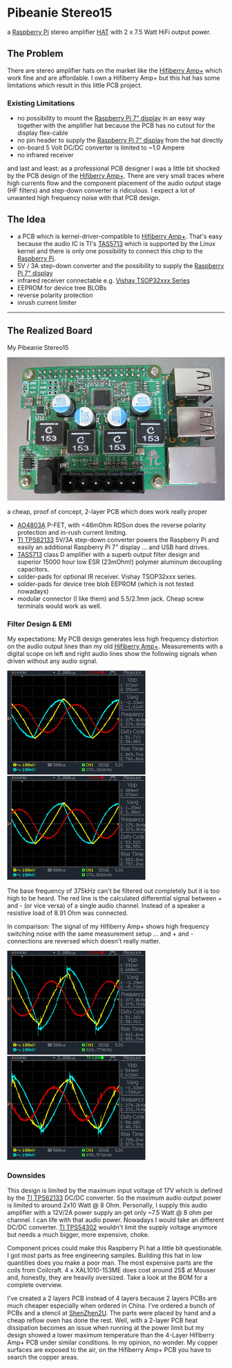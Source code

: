 Pibeanie Stereo15
=================
a [Raspberry Pi] stereo amplifier [HAT] with 2 x 7.5 Watt HiFi output power.

The Problem
-----------
There are stereo amplifier hats on the market like the [Hifiberry Amp+] which work fine and are affordable. I own a Hifiberry Amp+ but this hat has some limitations which result in this little PCB project.

### Existing Limitations ###
- no possibility to mount the [Raspberry Pi 7" display] in an easy way together with the amplifier hat because the PCB has no cutout for the display flex-cable
- no pin header to supply the [Raspberry Pi 7" display] from the hat directly
- on-board 5 Volt DC/DC converter is limited to ~1.0 Ampere
- no infrared receiver

and last and least: as a professional PCB designer I was a little bit shocked by the PCB design of the [Hifiberry Amp+]. There are very small traces where high currents flow and the component placement of the audio output stage (HF filters) and step-down converter is ridiculous. I expect a lot of unwanted high frequency noise with that PCB design.

The Idea
--------
- a PCB which is kernel-driver-compatible to [Hifiberry Amp+]. That's easy because the audio IC is TI's [TAS5713] which is supported by the Linux kernel and there is only one possibility to connect this chip to the [Raspberry Pi].
- 5V / 3A step-down converter and the possibility to supply the [Raspberry Pi 7" display]
- infrared receiver connectable e.g. [Vishay TSOP32xxx Series]
- EEPROM for device tree BLOBs
- reverse polarity protection
- inrush current limiter

----------

The Realized Board
------------------
My Pibeanie Stereo15

![Pibeanie Stereo15][pibeanie-stereo15.jpg]

a cheap, proof of concept, 2-layer PCB which does work really proper

- [AO4803A] P-FET, with <46mOhm RDSon does the reverse polarity protection and in-rush current limiting.
- [TI TPS62133] 5V/3A step-down converter powers the Raspberry Pi and easily an additional Raspberry Pi 7" display ... and USB hard drives.
- [TAS5713] class D amplifier with a superb output filter design and superior 15000 hour low ESR (23mOhm!) polymer aluminum decoupling capacitors.
- solder-pads for optional IR receiver. Vishay TSOP32xxx series.
- solder-pads for device tree blob EEPROM (which is not tested nowadays)
- modular connector (I like them) and 5.5/2.1mm jack. Cheap screw terminals would work as well.

### Filter Design & EMI ###
My expectations: My PCB design generates less high frequency distortion on the audio output lines than my old [Hifiberry Amp+]. Measurements with a digital scope on left and right audio lines show the following signals when driven without any audio signal.

![left channel][pibeanie-stereo15_left.png] ![right channel][pibeanie-stereo15_right.png]

The base frequency of 375kHz can't be filtered out completely but it is too high to be heard.
The red line is the calculated differential signal between + and - (or vice versa) of a single audio channel. Instead of a speaker a resistive load of 8.91 Ohm was connected.

In comparison: The signal of my Hifiberry Amp+ shows high frequency switching noise with the same measurement setup ... and + and - connections are reversed which doesn't really matter.

![left channel][hifiberry-amp+_left.png] ![right channel][hifiberry-amp+_right.png]


### Downsides ###
This design is limited by the maximum input voltage of 17V which is defined by the [TI TPS62133] DC/DC converter. So the maximum audio output power is limited to around 2x10 Watt @ 8 Ohm. Personally, I supply this audio amplifier with a 12V/2A power supply an get only ~7.5 Watt @ 8 ohm per channel. I can life with that audio power.
Nowadays I would take an different DC/DC converter. [TI TPS54302] wouldn't limit the supply voltage anymore but needs a much bigger, more expensive, choke.

Component prices could make this Raspberry Pi hat a little bit questionable. I got most parts as free engineering samples. Building this hat in low quantities does you make a poor man. The most expensive parts are the coils from Coilcraft. 4 x XAL1010-153ME does cost around 25$ at Mouser and, honestly, they are heavily oversized. Take a look at the BOM for a complete overview.

I've created a 2 layers PCB instead of 4 layers because 2 layers PCBs are much cheaper especially when ordered in China. I've ordered a bunch of PCBs and a stencil at [ShenZhen2U]. The parts were placed by hand and a cheap reflow oven has done the rest.
Well, with a 2-layer PCB heat dissipation becomes an issue when running at the power limit but my design showed a lower maximum temperature than the 4-Layer Hifiberry Amp+ PCB under similar conditions. In my opinion, no wonder. My copper surfaces are exposed to the air, on the Hifiberry Amp+ PCB you have to search the copper areas.


[Raspberry Pi]: https://www.raspberrypi.org/
[Raspberry Pi 7" display]: https://www.raspberrypi.org/blog/the-eagerly-awaited-raspberry-pi-display/
[HAT]: https://www.raspberrypi.org/blog/introducing-raspberry-pi-hats/
[Hifiberry Amp+]: https://www.hifiberry.com/products/ampplus/
[TAS5713]: http://www.ti.com/product/TAS5713/description
[TI TAS5713 datasheet]: www.ti.com/lit/ds/symlink/tas5713.pdf
[TI TAS5713 user guide]: http://www.ti.com/lit/pdf/slou281
[Vishay TSOP32xxx Series]: www.vishay.com/docs/82489/tsop322.pdf
[AO4803A]: www.aosmd.com/pdfs/datasheet/AO4803A.pdf
[TI TPS62133]: http://www.ti.com/product/TPS62133
[TI TPS54302]: http://www.ti.com/product/TPS54302
[ShenZhen2U]: http://www.shenzhen2u.com/

[pibeanie-stereo15.jpg]: https://github.com/kungpfui/pibeanie-stereo15/blob/master/images/pibeanie-stereo15.jpg "Pibeanie Stereo15"
[pibeanie-stereo15_left.png]: https://github.com/kungpfui/pibeanie-stereo15/blob/master/images/pibeanie-stereo15_left.png "Zero audio signal, left channel"
[pibeanie-stereo15_right.png]: https://github.com/kungpfui/pibeanie-stereo15/blob/master/images/pibeanie-stereo15_right.png "Zero audio signal, right channel"
[hifiberry-amp+_left.png]: https://github.com/kungpfui/pibeanie-stereo15/blob/master/images/hifiberry-amp+_left.png "Zero audio signal, left channel"
[hifiberry-amp+_right.png]: https://github.com/kungpfui/pibeanie-stereo15/blob/master/images/hifiberry-amp+_right.png "Zero audio signal, right channel"


